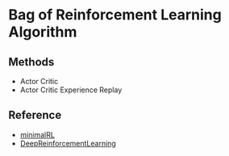 # Bag of Reinforcement Learning Algorithm

## Methods
  - Actor Critic
  - Actor Critic Experience Replay

## Reference
  - [minimalRL](https://github.com/seungeunrho/minimalRL)
  - [DeepReinforcementLearning](https://github.com/dongminlee94/Samsung-DRL-Code)

